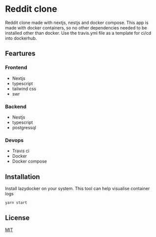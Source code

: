 # Reddit clone

Reddit clone made with nextjs, nestjs and docker compose. This app is made with docker containers, so no other dependencies needed to be installed other than docker. Use the travis.yml file as a template for ci/cd into dockerhub.

## Feartures

### Frontend
- Nextjs
- typescript
- tailwind css
- swr

### Backend
- Nestjs
- typescript
- postgressql

### Devops
- Travis ci
- Docker
- Docker compose


## Installation

Install lazydocker on your system. This tool can help visualise container logs

```bash
yarn start
```

## License
[MIT](https://choosealicense.com/licenses/mit/)
